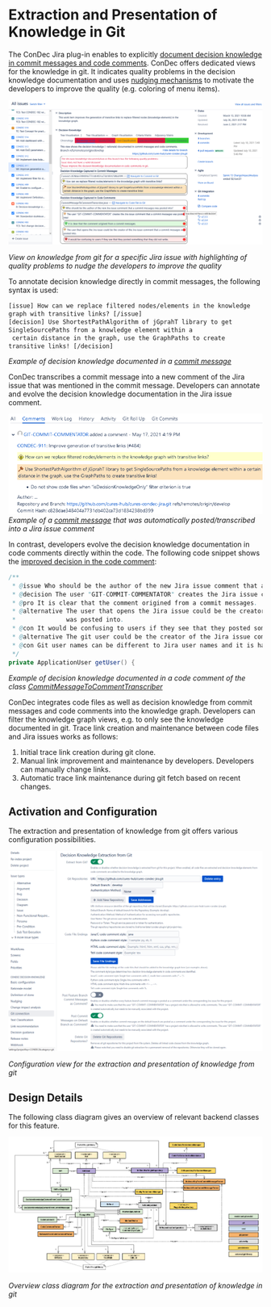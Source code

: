 # Extraction and Presentation of Knowledge in Git

The ConDec Jira plug-in enables to explicitly [document decision knowledge in commit messages and code comments](documentation.md).
ConDec offers dedicated views for the knowledge in git.
It indicates quality problems in the decision knowledge documentation and uses [nudging mechanisms](nudging.md) 
to motivate the developers to improve the quality (e.g. coloring of menu items).

![View on knowledge from git for a specific Jira issue](../screenshots/git_knowledge_work_item.png)

*View on knowledge from git for a specific Jira issue with highlighting of quality problems to nudge the developers to improve the quality*

To annotate decision knowledge directly in commit messages, the following syntax is used:
```
[issue] How can we replace filtered nodes/elements in the knowledge graph with transitive links? [/issue]
[decision] Use ShortestPathAlgorithm of jGprahT library to get SingleSourcePaths from a knowledge element within a 
 certain distance in the graph, use the GraphPaths to create transitive links! [/decision]
```
*Example of decision knowledge documented in a [commit message](https://github.com/cures-hub/cures-condec-jira/commit/c828dae348404a7731db402ca73d1834238bd399)*

ConDec transcribes a commit message into a new comment of the Jira issue that was mentioned in the commit message.
Developers can annotate and evolve the decision knowledge documentation in the Jira issue comment.

![Commit message posted/transcribed into a Jira issue comment](../screenshots/git_commit_message_posted_into_comment.png)
*Example of a [commit message](https://github.com/cures-hub/cures-condec-jira/commit/c828dae348404a7731db402ca73d1834238bd399) that was automatically posted/transcribed into a Jira issue comment*

In contrast, developers evolve the decision knowledge documentation in code comments directly within the code.
The following code snippet shows the [improved decision in the code comment](../../src/main/java/de/uhd/ifi/se/decision/management/jira/git/CommitMessageToCommentTranscriber.java):

```java
/**
 * @issue Who should be the author of the new Jira issue comment that a commit messages was posted into?
 * @decision The user "GIT-COMMIT-COMMENTATOR" creates the Jira issue comment that a commit messages was posted into!
 * @pro It is clear that the comment origined from a commit messages.
 * @alternative The user that opens the Jira issue could be the creator of the Jira issue comment that a commit messages 
 *              was posted into.
 * @con It would be confusing to users if they see that they posted something that they did not write.
 * @alternative The git user could be the creator of the Jira issue comment that a commit messages was posted into.
 * @con Git user names can be different to Jira user names and it is hard to match them.
 */
private ApplicationUser getUser() {
```
*Example of decision knowledge documented in a code comment of the class
[CommitMessageToCommentTranscriber](../../src/main/java/de/uhd/ifi/se/decision/management/jira/git/CommitMessageToCommentTranscriber.java)*

ConDec integrates code files as well as decision knowledge from commit messages and code comments into the knowledge graph.
Developers can filter the knowledge graph views, e.g. to only see the knowledge documented in git.
Trace link creation and maintenance between code files and Jira issues works as follows: 
1. Initial trace link creation during git clone. 
2. Manual link improvement and maintenance by developers. Developers can manually change links. 
3. Automatic trace link maintenance during git fetch based on recent changes.

## Activation and Configuration
The extraction and presentation of knowledge from git offers various configuration possibilities.

![Configuration view for the automatic text classifier](../screenshots/config_git.png)

*Configuration view for the extraction and presentation of knowledge from git*

## Design Details
The following class diagram gives an overview of relevant backend classes for this feature.

![Overview class diagram](../diagrams/class_diagram_git.png)

*Overview class diagram for the extraction and presentation of knowledge in git*
